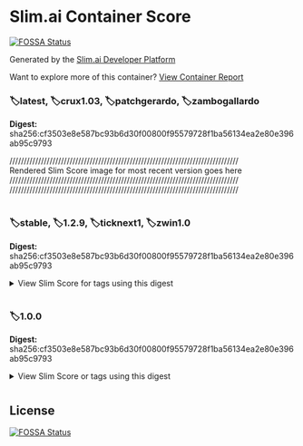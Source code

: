 # Slim.ai Container Score
[![FOSSA Status](https://app.fossa.com/api/projects/git%2Bgithub.com%2Fechopurp%2Fhack13.svg?type=shield)](https://app.fossa.com/projects/git%2Bgithub.com%2Fechopurp%2Fhack13?ref=badge_shield)


Generated by the [Slim.ai Developer Platform](https://www.slim.ai/)

Want to explore more of this container? [View Container Report](https://www.slim.ai/)

### 🏷️latest, 🏷️crux1.03, 🏷️patchgerardo, 🏷️zambogallardo
**Digest:** sha256:cf3503e8e587bc93b6d30f00800f95579728f1ba56134ea2e80e396ab95c9793

////////////////////////////////////////////////////////////////////////////////<br />
Rendered Slim Score image for most recent version goes here<br />
////////////////////////////////////////////////////////////////////////////////<br />
////////////////////////////////////////////////////////////////////////////////<br />

#

### 🏷️stable, 🏷️1.2.9, 🏷️ticknext1, 🏷️zwin1.0
**Digest:** sha256:cf3503e8e587bc93b6d30f00800f95579728f1ba56134ea2e80e396ab95c9793
<details>
  <summary>View Slim Score for tags using this digest</summary>
  Rendered Slim Score image goes here
</details>

#

### 🏷️1.0.0
**Digest:** sha256:cf3503e8e587bc93b6d30f00800f95579728f1ba56134ea2e80e396ab95c9793
<details>
  <summary>View Slim Score or tags using this digest</summary>
  Rendered Slim Score image goes here
</details>

#


## License
[![FOSSA Status](https://app.fossa.com/api/projects/git%2Bgithub.com%2Fechopurp%2Fhack13.svg?type=large)](https://app.fossa.com/projects/git%2Bgithub.com%2Fechopurp%2Fhack13?ref=badge_large)